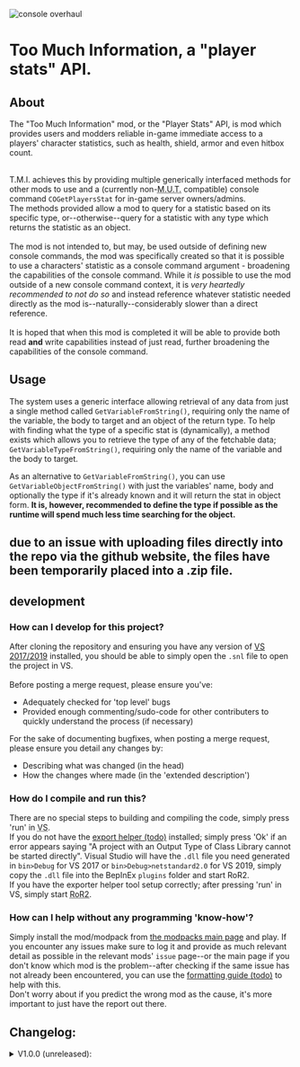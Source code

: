 ![console overhaul](https://github.com/8BitShadow/media-resources/blob/main/console%20overhaul.png?raw=true)
# Too Much Information, a "player stats" API.
## About
The "Too Much Information" mod, or the "Player Stats" API, is mod which provides users and modders reliable in-game immediate access to a players' character statistics, such as health, shield, armor and even hitbox count.
<br><br>

T.M.I. achieves this by providing multiple generically interfaced methods for other mods to use and a (currently non-<abbr title="Multi-User Targeting">M.U.T.</abbr> compatible) console command `COGetPlayersStat` for in-game server owners/admins.<br>
The methods provided allow a mod to query for a statistic based on its specific type, or--otherwise--query for a statistic with any type which returns the statistic as an object.
<br><br>
The mod is not intended to, but may, be used outside of defining new console commands, the mod was specifically created so that it is possible to use a characters' statistic as a console command argument - broadening the capabilities of the console command. While it *is* possible to use the mod outside of a new console command context, it is *very heartedly recommended to not do so* and instead reference whatever statistic needed directly as the mod is--naturally--considerably slower than a direct reference.
<br><br>
It is hoped that when this mod is completed it will be able to provide both read **and** write capabilities instead of just read, further broadening the capabilities of the console command.

## Usage
The system uses a generic interface allowing retrieval of any data from just a single method called `GetVariableFromString()`, requiring only the name of the variable, the body to target and an object of the return type. To help with finding what the type of a specific stat is (dynamically), a method exists which allows you to retrieve the type of any of the fetchable data; `GetVariableTypeFromString()`, requiring only the name of the variable and the body to target.

As an alternative to `GetVariableFromString()`, you can use `GetVariableObjectFromString()` with just the variables' name, body and optionally the type if it's already known and it will return the stat in object form.
**It is, however, recommended to define the type if possible as the runtime will spend much less time searching for the object.**

## due to an issue with uploading files directly into the repo via the github website, the files have been temporarily placed into a .zip file.

## development
### How can I develop for this project?
After cloning the repository and ensuring you have any version of [VS 2017/2019](https://visualstudio.microsoft.com/) installed, you should be able to simply open the `.snl` file to open the project in VS.
<br><br>
Before posting a merge request, please ensure you've:
- Adequately checked for 'top level' bugs
- Provided enough commenting/sudo-code for other contributers to quickly understand the process (if necessary)

For the sake of documenting bugfixes, when posting a merge request, please ensure you detail any changes by:
- Describing what was changed (in the head)
- How the changes where made (in the 'extended description')

### How do I compile and run this?
There are no special steps to building and compiling the code, simply press 'run' in <abbr title="Visual Studio">VS</abbr>.<br>
If you do not have the [export helper (todo)]() installed; simply press 'Ok' if an error appears saying "A project with an Output Type of Class Library cannot be started directly". Visual Studio will have the `.dll` file you need generated in `bin>Debug` for VS 2017 or `bin>Debug>netstandard2.0` for VS 2019, simply copy the `.dll` file into the BepInEx `plugins` folder and start RoR2.<br>
If you have the exporter helper tool setup correctly; after pressing 'run' in VS, simply start <abbr title="Risk of Rain 2">RoR2</abbr>.

### How can I help without any programming 'know-how'?
Simply install the mod/modpack from [the modpacks main page](https://github.com/8BtS-A-to-IA/Console-Overhaul) and play. If you encounter any issues make sure to log it and provide as much relevant detail as possible in the relevant mods' `issue` page--or the main page if you don't know which mod is the problem--after checking if the same issue has not already been encountered, you can use the [formatting guide (todo)]() to help with this.<br>
Don't worry about if you predict the wrong mod as the cause, it's more important to just have the report out there.

## Changelog:
<details>
    <summary>V1.0.0 (unreleased):</summary>
  
  - Added 5 new "GetAll...String" methods which allow you to fetch a string array of all **usable**: items, buffs, equipment, tiers and teams. Some things where automatically skipped as being temporary/unusable.
  - Fixed COList..., they now all use the newly added "GetAll...String" methods.
  - Fixed "bodyindex" and all buff, item and equipment API key's methods.
  - Removed a duplicate case of "bodyIndex" API key in the floats.
</details>
